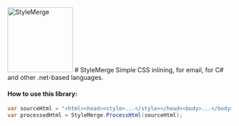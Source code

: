 <img src="http://assets.wildbit.com/postmark/misc/style-merge.png" alt="StyleMerge" width="147" height="147">
# StyleMerge
Simple CSS inlining, for email, for C# and other .net-based languages.

#### How to use this library:

```csharp
var sourceHtml = "<html><head><style>...</style></head><body>...</body></html>";
var processedHtml = StyleMerge.ProcessHtml(sourceHtml);
```

